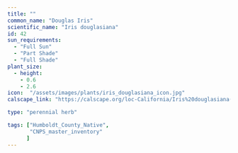 ```yaml
---
title: ""
common_name: "Douglas Iris"
scientific_name: "Iris douglasiana"
id: 42
sun_requirements:
  - "Full Sun"
  - "Part Shade"
  - "Full Shade"
plant_size:
  - height: 
    - 0.6
    - 2.6
icon:  "/assets/images/plants/iris_douglasiana_icon.jpg"
calscape_link: "https://calscape.org/loc-California/Iris%20douglasiana(%20)"

type: "perennial herb"

tags: ["Humboldt_County_Native",
       "CNPS_master_inventory"
      ]
---
```


